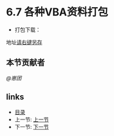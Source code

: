 # 6.7 各种VBA资料打包
- 打包下载：

地址[请右键另存](files/6.7.rar?raw=true)

## 本节贡献者
*@崽团*

## links
  * [目录](<preface.md>)
  * 上一节: [上一节](<06.6.md>)
  * 下一节: [下一节](<06.8.md>)

